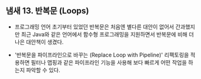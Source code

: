 ## 냄새 13. 반복문 (Loops)

- 프로그래밍 언어 초기부터 있었던 반복문은 처음엔 별다른 대안이 없어서 간과했지만 최근 Java와 같은 언어에서 함수형 프로그래밍을 지원하면서
  반복문에 비해 더 나은 대안책이 생겼다.

- '반복문을 파이프라인으로 바꾸는 (Replace Loop with Pipeline)' 리팩토링을 적용하면 필터나 맵핑과 같은 파이프라인 기능을 사용해 보다
  빠르게 어떤 작업을 하는지 파악할 수 있다.
